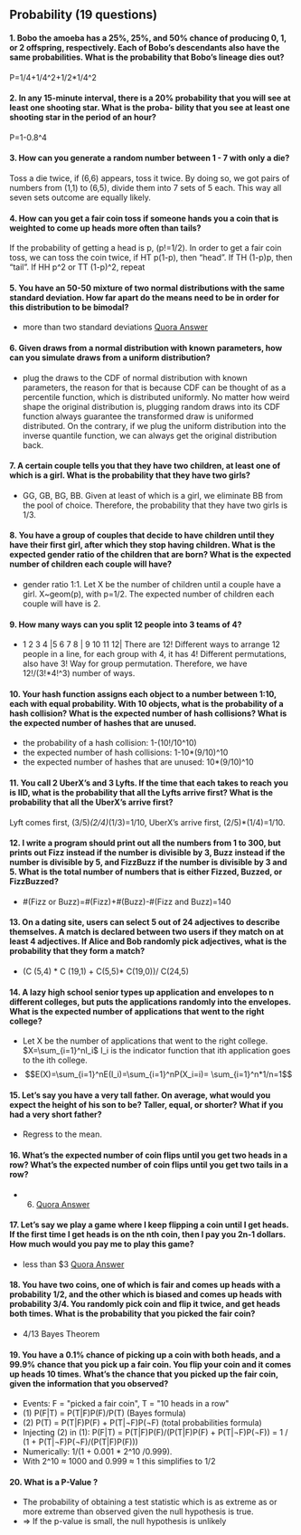 ## Probability (19 questions)


#### 1. Bobo the amoeba has a 25%, 25%, and 50% chance of producing 0, 1, or 2 offspring, respectively. Each of Bobo’s descendants also have the same probabilities. What is the probability that Bobo’s lineage dies out?
P=1/4+1/4^2+1/2*1/4^2
#### 2. In any 15-minute interval, there is a 20% probability that you will see at least one shooting star. What is the proba- bility that you see at least one shooting star in the period of an hour?
  P=1-0.8^4
#### 3. How can you generate a random number between 1 - 7 with only a die?
Toss a die twice, if (6,6) appears, toss it twice. By doing so, we got pairs of numbers from (1,1) to (6,5), divide them into 7 sets of 5 each. This way all seven sets outcome are equally likely.
#### 4. How can you get a fair coin toss if someone hands you a coin that is weighted to come up heads more often than tails?
  If the probability of getting a head is p, (p!=1/2). In order to get a fair coin toss, we can toss the coin twice, if HT p(1-p), then “head”. If TH (1-p)p, then “tail”. If HH p^2 or TT (1-p)^2, repeat
#### 5. You have an 50-50 mixture of two normal distributions with the same standard deviation. How far apart do the means need to be in order for this distribution to be bimodal?
  - more than two standard deviations [Quora Answer](https://www.quora.com/You-have-an-50-50-mixture-of-two-normal-distributions-with-the-same-standard-deviation-How-far-apart-do-the-means-need-to-be-in-order-for-this-distribution-to-be-bimodal-Why)
#### 6. Given draws from a normal distribution with known parameters, how can you simulate draws from a uniform distribution?
  - plug the draws to the CDF of normal distribution with known parameters, the reason for that is because CDF can be thought of as a percentile function, which is distributed uniformly. No matter how weird shape the original distribution is, plugging random draws into its CDF function always guarantee the transformed draw is uniformed distributed. On the contrary, if we plug the uniform distribution into the inverse quantile function, we can always get the original distribution back. 
#### 7. A certain couple tells you that they have two children, at least one of which is a girl. What is the probability that they have two girls?
  - GG, GB, BG, BB.  Given at least of which is a girl, we eliminate BB from the pool of choice. Therefore, the probability that they have two girls is 1/3. 
#### 8. You have a group of couples that decide to have children until they have their first girl, after which they stop having children. What is the expected gender ratio of the children that are born? What is the expected number of children each couple will have?
  -  gender ratio 1:1. Let X be the number of children until a couple have a girl. X~geom(p), with p=1/2.
The expected number of children each couple will have is 2. 
#### 9. How many ways can you split 12 people into 3 teams of 4?
  -  1 2 3 4 |5 6 7 8 | 9 10 11 12| There are 12! Different ways to arrange 12 people in a line, for each group with 4, it has 4! Different permutations, also have 3! Way for group permutation. Therefore, we have 12!/(3!*4!^3) number of ways. 
#### 10. Your hash function assigns each object to a number between 1:10, each with equal probability. With 10 objects, what is the probability of a hash collision? What is the expected number of hash collisions? What is the expected number of hashes that are unused.
  - the probability of a hash collision: 1-(10!/10^10)
  - the expected number of hash collisions: 1-10*(9/10)^10
  - the expected number of hashes that are unused: 10*(9/10)^10
#### 11. You call 2 UberX’s and 3 Lyfts. If the time that each takes to reach you is IID, what is the probability that all the Lyfts arrive first? What is the probability that all the UberX’s arrive first?
Lyft comes first, (3/5)*(2/4)*(1/3)=1/10, UberX’s arrive first, (2/5)*(1/4)=1/10.

#### 12. I write a program should print out all the numbers from 1 to 300, but prints out Fizz instead if the number is divisible by 3, Buzz instead if the number is divisible by 5, and FizzBuzz if the number is divisible by 3 and 5. What is the total number of numbers that is either Fizzed, Buzzed, or FizzBuzzed?
- #(Fizz or Buzz)=#(Fizz)+#(Buzz)-#(Fizz and Buzz)=140

#### 13. On a dating site, users can select 5 out of 24 adjectives to describe themselves. A match is declared between two users if they match on at least 4 adjectives. If Alice and Bob randomly pick adjectives, what is the probability that they form a match?
  - (C (5,4) * C (19,1) + C(5,5)* C(19,0))/ C(24,5)
#### 14. A lazy high school senior types up application and envelopes to n different colleges, but puts the applications randomly into the envelopes. What is the expected number of applications that went to the right college?
  - Let X be the number of applications that went to the right college. $X=\sum_{i=1}^nI_i$ I_i is the indicator function that ith application goes to the ith college.
-  $$E(X)=\sum_{i=1}^nE(I_i)=\sum_{i=1}^nP(X_i=i)= \sum_{i=1}^n*1/n=1$$
#### 15. Let’s say you have a very tall father. On average, what would you expect the height of his son to be? Taller, equal, or shorter? What if you had a very short father?
  -  Regress to the mean. 
#### 16. What’s the expected number of coin flips until you get two heads in a row? What’s the expected number of coin flips until you get two tails in a row?
  - 6. [Quora Answer](https://www.quora.com/What-is-the-expected-number-of-coin-flips-until-you-get-two-heads-in-a-row)
#### 17. Let’s say we play a game where I keep flipping a coin until I get heads. If the first time I get heads is on the nth coin, then I pay you 2n-1 dollars. How much would you pay me to play this game?
  - less than $3 [Quora Answer](https://math.stackexchange.com/questions/1448973/fair-value-of-game-involving-obtaining-heads)
#### 18. You have two coins, one of which is fair and comes up heads with a probability 1/2, and the other which is biased and comes up heads with probability 3/4. You randomly pick coin and flip it twice, and get heads both times. What is the probability that you picked the fair coin?
  - 4/13 Bayes Theorem
#### 19. You have a 0.1% chance of picking up a coin with both heads, and a 99.9% chance that you pick up a fair coin. You flip your coin and it comes up heads 10 times. What’s the chance that you picked up the fair coin, given the information that you observed?
  * Events: F = "picked a fair coin", T = "10 heads in a row"
  * (1) P(F|T) = P(T|F)P(F)/P(T) (Bayes formula)
  * (2) P(T) = P(T|F)P(F) + P(T|¬F)P(¬F) (total probabilities formula)
  * Injecting (2) in (1): P(F|T) = P(T|F)P(F)/(P(T|F)P(F) + P(T|¬F)P(¬F)) = 1 / (1 + P(T|¬F)P(¬F)/(P(T|F)P(F)))
  * Numerically: 1/(1 + 0.001 * 2^10 /0.999).
  * With 2^10 ≈ 1000 and 0.999 ≈ 1 this simplifies to 1/2
#### 20. What is a P-Value ?
  * The probability of obtaining a test statistic which is as extreme as or more extreme than observed given the null hypothesis is true. 
  * ⇒ If the p-value is small, the null hypothesis is unlikely
